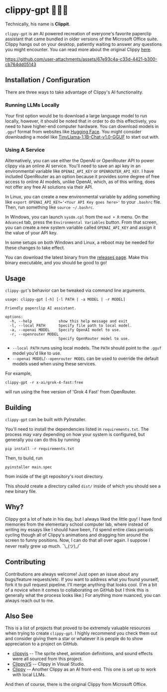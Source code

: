 # clippy-gpt 📎📎📎
Technically, his name is **Clippit**.

`clippy-gpt` is an AI powered recreation of everyone's favorite paperclip assistant that came bundled in older versions of the Microsoft Office suite. Clippy hangs out on your desktop, patiently waiting to answer any questions you might encounter. You can read more about the original Clippy [here](https://en.wikipedia.org/wiki/Office_Assistant).

https://github.com/user-attachments/assets/67e93c4a-c33d-4421-b300-cb764dd05143

## Installation / Configuration
There are three ways to take advantage of Clippy's AI functionality.

### Running LLMs Locally
Your first option would be to download a large language model to run locally, however, it should be noted that in order to do this effectively, you need to have higher-end computer hardware. You can download models in `.gguf` format from websites like [Hugging Face](https://huggingface.co/). You might consider downloading a model like [TinyLlama-1.1B-Chat-v1.0-GGUF](https://huggingface.co/TheBloke/TinyLlama-1.1B-Chat-v1.0-GGUF/resolve/main/tinyllama-1.1b-chat-v1.0.Q5_K_M.gguf) to start out with.

### Using A Service
Alternatively, you can use either the OpenAI or OpenRouter API to power clippy via an online AI service. You'll need to save an api key in an environmental variable like `OPENAI_API_KEY` or `OPENROUTER_API_KEY`. I have included OpenRouter as an option because it provides some degree of free access to online AI models, unlike OpenAI, which, as of this writing, does not offer any free AI solutions via their API.

In Linux, you can create a new environmental variable by adding something like `export OPENAI_API_KEY='<Your API Key goes here>'` to your `.bashrc` file. Then, run something like `source ~/.bashrc`.

In Windows, you can launch `sysdm.cpl` from the `mod + R` menu. On the `Advanced` tab, press the `Environmental Variables` button. From that screen, you can create a new system variable called `OPENAI_API_KEY` and assign it the value of your API key.

In some setups on both Windows and Linux, a reboot may be needed for these changes to take effect.

You can download the latest binary from the [releases page](https://github.com/joshuaDeal/clippy-gpt/releases). Make this binary executable, and you should be good to go!

## Usage
`clippy-gpt`'s behavior can be tweaked via command line arguments.

```
usage: clippy-gpt [-h] [-l PATH | -a MODEL | -r MODEL]

Friendly paperclip AI assistant.

options:
  -h, --help            show this help message and exit
  -l, --local PATH      Specify file path to local model.
  -a, --openai MODEL    Specify OpenAI model to use.
  -r, --openrouter MODEL
                        Specify OpenRouter model to use.
```

- `--local PATH` runs using local models. The `PATH` should point to the `.gguf` model you'd like to use.
- `--openai MODEL`/`--openrouter MODEL` can be used to override the default models used when using these services.

For example,
```
clippy-gpt -r x-ai/grok-4-fast:free
``` 
will run using the free version of 'Grok 4 Fast' from OpenRouter.

## Building
`clippy-gpt` can be built with PyInstaller.

You'll need to install the dependencies listed in `requirements.txt`. The process may vary depending on how your system is configured, but generally you can do this by running

```
pip install -r requirements.txt
```

Then, to build, run

```
pyinstaller main.spec
```

from inside of the git repository's root directory.

This should create a directory called `dist/` inside of which you should see a new binary file.

## Why?
Clippy got a lot of hate in his day, but I always liked the little guy! I have fond memories from the elementary school computer lab, where instead of writing my essays like I should have been, I'd spend entire class periods cycling though all of Clippy's animations and dragging him around the screen to funny positions. Now, I can do that all over again. I suppose I never really grew up much. ¯\\\_(ツ)\_/¯

## Contributing
Contributions are always welcome! Just open an issue about any bugs/feature requests/etc. If you want to address what you found yourself, fork it to pull request pipeline. I'll merge anything that looks cool. (I'm a bit of a novice when it comes to collaborating on GitHub but I think this is generally what the process looks like.) For anything more nuanced, you can always reach out to me.

## Also See
This is a list of projects that proved to be extremely valuable resources when trying to create `clippy-gpt`. I highly recommend you check them out and consider giving them a star or whatever it is people do to show appreciation to a project on GitHub.
- [clippyjs](https://github.com/pi0/clippyjs) -- The sprite sheet, animation definitions, and sound effects were all sourced from this project.
- [ClippyVS](https://github.com/tanathos/ClippyVS) -- Clippy in Visual Studio.
- [Clippy](https://github.com/felixrieseberg/clippy) -- Another Clippy as an AI front-end. This one is set up to work with local LLMs.

And then of course, there is the original Clippy from Microsoft Office.
